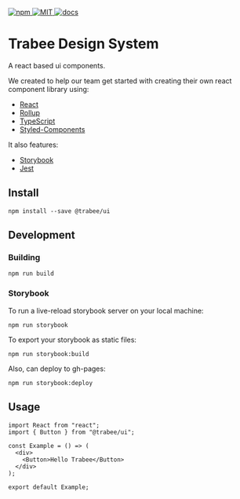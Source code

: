 <p>
  <a href="https://www.npmjs.com/package/@trabee/ui">
    <img
      src="https://img.shields.io/npm/v/@trabee/ui.svg"
      alt="npm"
    >
  </a>
  <a href="https://github.com/trabeeteam/trabee-ui/blob/master/LICENSE">
    <img
      src="https://img.shields.io/github/license/mashape/apistatus.svg"
      alt="MIT"
    >
  </a>
  <a href="https://trabeeteam.github.io/trabee-ui/">
    <img
      src="https://img.shields.io/readthedocs/pip.svg"
      alt="docs"
    >
  </a>
</p>

# Trabee Design System

A react based ui components.

We created to help our team get started with creating their own react component library using:

- [React](https://reactjs.org/)
- [Rollup](https://rollupjs.org/guide/en/)
- [TypeScript](https://www.typescriptlang.org/)
- [Styled-Components](https://styled-components.com/)

It also features:

- [Storybook](https://storybook.js.org/)
- [Jest](https://jestjs.io/)

## Install

```
npm install --save @trabee/ui
```

## Development

### Building

```
npm run build
```

### Storybook

To run a live-reload storybook server on your local machine:

```
npm run storybook
```

To export your storybook as static files:

```
npm run storybook:build
```

Also, can deploy to gh-pages:

```
npm run storybook:deploy
```

## Usage

```tsx
import React from "react";
import { Button } from "@trabee/ui";

const Example = () => (
  <div>
    <Button>Hello Trabee</Button>
  </div>
);

export default Example;
```
